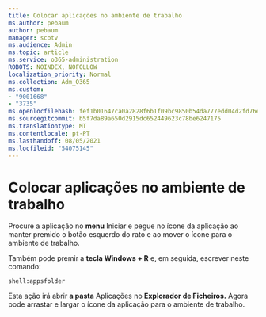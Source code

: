 ```yaml
---
title: Colocar aplicações no ambiente de trabalho
ms.author: pebaum
author: pebaum
manager: scotv
ms.audience: Admin
ms.topic: article
ms.service: o365-administration
ROBOTS: NOINDEX, NOFOLLOW
localization_priority: Normal
ms.collection: Adm_O365
ms.custom:
- "9001668"
- "3735"
ms.openlocfilehash: fef1b01647ca0a2828f6b1f09bc9850b54da777edd04d2fd76e6c79579fbefcc
ms.sourcegitcommit: b5f7da89a650d2915dc652449623c78be6247175
ms.translationtype: MT
ms.contentlocale: pt-PT
ms.lasthandoff: 08/05/2021
ms.locfileid: "54075145"
---
```

# <a name="put-apps-on-the-desktop"></a>Colocar aplicações no ambiente de trabalho

Procure a aplicação no **menu** Iniciar e pegue no ícone da aplicação ao manter premido o botão esquerdo do rato e ao mover o ícone para o ambiente de trabalho.

Também pode premir a **tecla Windows + R** e, em seguida, escrever neste comando:

`shell:appsfolder`

Esta ação irá abrir **a pasta** Aplicações no **Explorador de Ficheiros.** Agora pode arrastar e largar o ícone da aplicação para o ambiente de trabalho.
